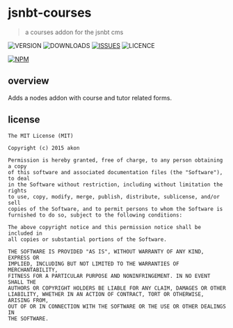 # jsnbt-courses
> a courses addon for the jsnbt cms

![VERSION](https://img.shields.io/npm/v/jsnbt-courses.svg)
![DOWNLOADS](https://img.shields.io/npm/dt/jsnbt-courses.svg)
[![ISSUES](https://img.shields.io/github/issues-raw/akonoupakis/jsnbt-courses.svg)](https://github.com/akonoupakis/jsnbt-courses/issues)
![LICENCE](https://img.shields.io/npm/l/jsnbt-courses.svg)

[![NPM](https://nodei.co/npm/jsnbt-courses.png?downloads=true)](https://nodei.co/npm/jsnbt-courses/)

## overview

Adds a nodes addon with course and tutor related forms.


## license
```
The MIT License (MIT)

Copyright (c) 2015 akon

Permission is hereby granted, free of charge, to any person obtaining a copy
of this software and associated documentation files (the "Software"), to deal
in the Software without restriction, including without limitation the rights
to use, copy, modify, merge, publish, distribute, sublicense, and/or sell
copies of the Software, and to permit persons to whom the Software is
furnished to do so, subject to the following conditions:

The above copyright notice and this permission notice shall be included in
all copies or substantial portions of the Software.

THE SOFTWARE IS PROVIDED "AS IS", WITHOUT WARRANTY OF ANY KIND, EXPRESS OR
IMPLIED, INCLUDING BUT NOT LIMITED TO THE WARRANTIES OF MERCHANTABILITY,
FITNESS FOR A PARTICULAR PURPOSE AND NONINFRINGEMENT. IN NO EVENT SHALL THE
AUTHORS OR COPYRIGHT HOLDERS BE LIABLE FOR ANY CLAIM, DAMAGES OR OTHER
LIABILITY, WHETHER IN AN ACTION OF CONTRACT, TORT OR OTHERWISE, ARISING FROM,
OUT OF OR IN CONNECTION WITH THE SOFTWARE OR THE USE OR OTHER DEALINGS IN
THE SOFTWARE.
```